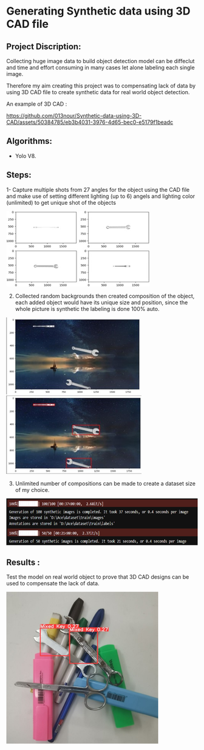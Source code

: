 # Generating Synthetic data using 3D CAD file

## Project Discription: 

Collecting huge image data to build object detection model can be diffeclut and time and effort consuming in many cases
let alone labeling each single image. 

Therefore my aim creating this project was to compensating lack of data by using 3D CAD file to create synthetic data for real world object detection.

An example of 3D CAD : 


https://github.com/013nour/Synthetic-data-using-3D-CAD/assets/50384785/eb3b4031-3976-4d65-bec0-e5179f1beadc

 ## Algorithms:

 * Yolo V8.

## Steps: 

1- Capture multiple shots from 27 angles for the object using the CAD file and make use of setting different lighting (up to 6) angels and lighting color (unlimited) to get unique shot of the objects

<img src="https://github.com/013nour/Synthetic-data-using-3D-CAD/blob/main/imgs/Picture1.jpg">

2.	Collected random backgrounds then created composition of the object, each added object would have its unique size and position, since the whole picture is synthetic the labeling is done 100% auto.

<img src="https://github.com/013nour/Synthetic-data-using-3D-CAD/blob/main/imgs/Picture2.jpg"> <img src="https://github.com/013nour/Synthetic-data-using-3D-CAD/blob/main/imgs/Picture3.jpg">

3.	Unlimited number of compositions can be made to create a dataset size of my choice.

<img src="https://github.com/013nour/Synthetic-data-using-3D-CAD/blob/main/imgs/Picture4.png">

## Results : 

Test the model on real world object to prove that 3D CAD designs can be used to compensate the lack of data.

<img src="https://github.com/013nour/Synthetic-data-using-3D-CAD/blob/main/imgs/8.jpeg" width="400" height="400">
